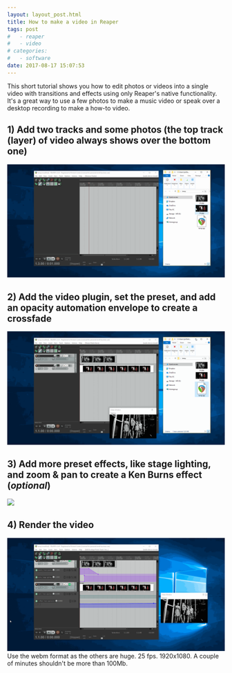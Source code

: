 ```yaml
---
layout: layout_post.html
title: How to make a video in Reaper
tags: post
#   - reaper
#   - video
# categories:
#   - software
date: 2017-08-17 15:07:53
---
```


This short tutorial shows you how to edit photos or videos into a single video with transitions and effects using only Reaper's native functionality. It's a great way to use a few photos to make a music video or speak over a desktop recording to make a how-to video.

## 1) Add two tracks and some photos (the top track (layer) of video always shows over the bottom one)
![](reaper_vid_1.gif)

## 2) Add the video plugin, set the preset, and add an opacity automation envelope to create a crossfade
![](reaper_vid_2.gif)

## 3) Add more preset effects, like stage lighting, and zoom & pan to create a Ken Burns effect (_optional_)
![](reaper_vid_3.gif)

## 4) Render the video
![](reaper_vid_4.gif)
Use the webm format as the others are huge. 25 fps. 1920x1080. A couple of minutes shouldn't be more than 100Mb.
